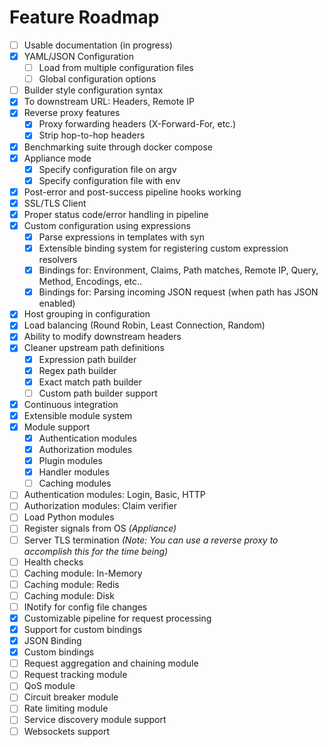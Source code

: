 # Feature Roadmap

- [ ] Usable documentation (in progress)
- [x] YAML/JSON Configuration
    - [ ] Load from multiple configuration files
    - [ ] Global configuration options
- [ ] Builder style configuration syntax
- [x] To downstream URL: Headers, Remote IP
- [x] Reverse proxy features
    - [x] Proxy forwarding headers (X-Forward-For, etc.)
    - [x] Strip hop-to-hop headers
- [x] Benchmarking suite through docker compose
- [x] Appliance mode
    - [x] Specify configuration file on argv
    - [x] Specify configuration file with env
- [x] Post-error and post-success pipeline hooks working
- [x] SSL/TLS Client
- [x] Proper status code/error handling in pipeline
- [x] Custom configuration using expressions
    - [x] Parse expressions in templates with syn
    - [x] Extensible binding system for registering custom expression resolvers
    - [x] Bindings for: Environment, Claims, Path matches, Remote IP, Query, Method, Encodings, etc..
    - [x] Bindings for: Parsing incoming JSON request (when path has JSON enabled)
- [x] Host grouping in configuration
- [x] Load balancing (Round Robin, Least Connection, Random)
- [x] Ability to modify downstream headers
- [x] Cleaner upstream path definitions
    - [x] Expression path builder
    - [x] Regex path builder
    - [x] Exact match path builder
    - [ ] Custom path builder support
- [x] Continuous integration
- [x] Extensible module system
- [x] Module support
    - [x] Authentication modules
    - [x] Authorization modules
    - [x] Plugin modules
    - [x] Handler modules
    - [ ] Caching modules
- [ ] Authentication modules: Login, Basic, HTTP
- [ ] Authorization modules: Claim verifier
- [ ] Load Python modules
- [ ] Register signals from OS *(Appliance)*
- [ ] Server TLS termination *(Note: You can use a reverse proxy to accomplish this for the time being)*
- [ ] Health checks
- [ ] Caching module: In-Memory
- [ ] Caching module: Redis
- [ ] Caching module: Disk
- [ ] INotify for config file changes
- [x] Customizable pipeline for request processing
- [x] Support for custom bindings
- [x] JSON Binding
- [x] Custom bindings
- [ ] Request aggregation and chaining module
- [ ] Request tracking module
- [ ] QoS module
- [ ] Circuit breaker module
- [ ] Rate limiting module
- [ ] Service discovery module support
- [ ] Websockets support
